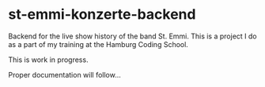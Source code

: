# st-emmi-konzerte-backend
Backend for the live show history of the band St. Emmi.
This is a project I do as a part of my training at the Hamburg Coding School.

This is work in progress.

Proper documentation will follow...
